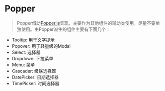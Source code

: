 # Popper
> Popper借助[Popper.js](https://popper.js.org/)实现，主要作为其他组件的辅助类使用，尽量不要单独使用。由Popper派生的组件主要有下面几个：
- Tooltip: 用于文字提示
- Popover: 用于轻量级的Modal
- Select: 选择器
- Dropdown: 下拉菜单
- Menu: 菜单
- Cascader: 级联选择器
- DatePicker: 日期选择器
- TimePicker: 时间选择器

<!-- base -->
<!-- theme -->
<!-- trigger -->
<!-- placement -->
<!-- disabled -->
